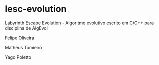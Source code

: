 # lesc-evolution
Labyrinth Escape Evolution - Algoritmo evolutivo escrito em C/C++ para disciplina de AlgEvol

Felipe Oliveira

Matheus Tomieiro

Yago Poletto
